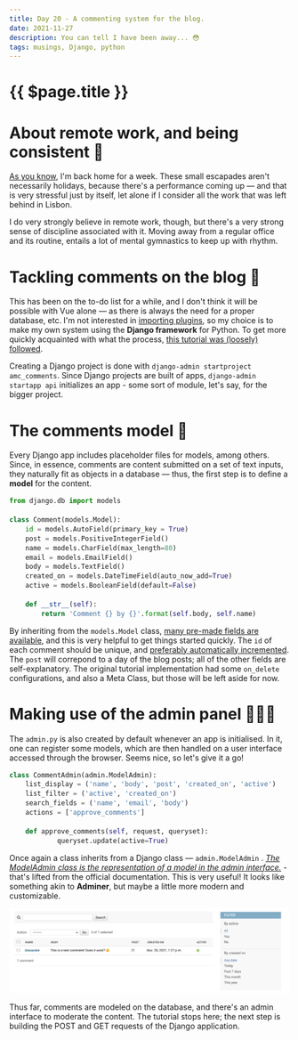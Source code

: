 ```yaml
---
title: Day 20 - A commenting system for the blog.
date: 2021-11-27
description: You can tell I have been away... 😳
tags: musings, Django, python
---
```


# {{ $page.title }}

# About remote work, and being consistent 🌳

[As you know](http://alexmakes.codes/blog/112521.html), I'm back home for a week. These small escapades aren't necessarily holidays, because there's a performance coming up — and that is very stressful just by itself, let alone if I consider all the work that was left behind in Lisbon.

I do very strongly believe in remote work, though, but there's a very strong sense of discipline associated with it. Moving away from a regular office and its routine, entails a lot of mental gymnastics to keep up with rhythm. 

# Tackling comments on the blog 👊

This has been on the to-do list for a while, and I don't think it will be possible with Vue alone — as there is always the need for a proper database, etc. I'm not interested in [importing plugins](https://vuepress-theme-hope.github.io/comment/guide/), so my choice is to make my own system using the **Django framework** for Python. To get more quickly acquainted with what the process, [this tutorial was (loosely) followed](https://djangocentral.com/creating-comments-system-with-django/).

Creating a Django project is done with `django-admin startproject amc_comments`. Since Django projects are built of apps, `django-admin startapp api` initializes an app - some sort of module, let's say, for the bigger project.

# The comments model 📝

Every Django app includes placeholder files for models, among others. Since, in essence, comments are content submitted on a set of text inputs, they naturally fit as objects in a database — thus, the first step is to define a **model** for the content.

```python
from django.db import models

class Comment(models.Model):
	id = models.AutoField(primary_key = True)
    post = models.PositiveIntegerField()
    name = models.CharField(max_length=80)
    email = models.EmailField()
    body = models.TextField()
    created_on = models.DateTimeField(auto_now_add=True)
    active = models.BooleanField(default=False)

    def __str__(self):
        return 'Comment {} by {}'.format(self.body, self.name)
```

By inheriting from the `models.Model` class, [many pre-made fields are available](https://docs.djangoproject.com/en/3.2/topics/db/models/), and this is very helpful to get things started quickly. The `id` of each comment should be unique, and [preferably automatically incremented](https://docs.djangoproject.com/en/3.2/topics/db/models/#automatic-primary-key-fields). The `post` will correpond to a day of the blog posts; all of the other fields are self-explanatory. The original tutorial implementation had some `on_delete` configurations, and also a Meta Class, but those will be left aside for now. 

# Making use of the admin panel 👨🏻‍💼

The `admin.py` is also created by default whenever an app is initialised. In it, one can register some models, which are then handled on a user interface accessed through the browser. Seems nice, so let's give it a go!

```python
class CommentAdmin(admin.ModelAdmin):
    list_display = ('name', 'body', 'post', 'created_on', 'active')
    list_filter = ('active', 'created_on')
    search_fields = ('name', 'email', 'body')
    actions = ['approve_comments']

    def approve_comments(self, request, queryset):
            queryset.update(active=True)

```

Once again a class inherits from a Django class — `admin.ModelAdmin` . [*The ModelAdmin class is the representation of a model in the admin interface.*](https://docs.djangoproject.com/en/3.2/ref/contrib/admin/#django.contrib.admin.ModelAdmin) - that's lifted from the official documentation. This is very useful! It looks like something akin to **Adminer**, but maybe a little more modern and customizable.

![the result of having defined these fields for the admin page](./112721_comment_table.png)

Thus far, comments are modeled on the database, and there's an admin interface to moderate the content. The tutorial stops here; the next step is building the POST and GET requests of the Django application.
